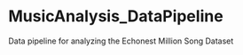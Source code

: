 MusicAnalysis_DataPipeline
==========================

Data pipeline for analyzing the Echonest Million Song Dataset
